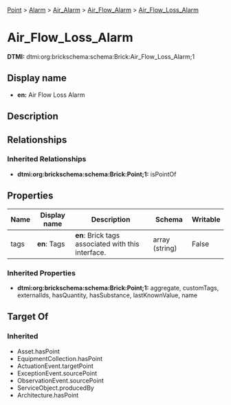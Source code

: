 [Point](../../../Point.md) > [Alarm](../../Alarm.md) > [Air_Alarm](../Air_Alarm.md) > [Air_Flow_Alarm](Air_Flow_Alarm.md) > [Air_Flow_Loss_Alarm](.)
# Air_Flow_Loss_Alarm
**DTMI:** dtmi:org:brickschema:schema:Brick:Air_Flow_Loss_Alarm;1
## Display name
- **en:** Air Flow Loss Alarm
## Description
## Relationships
### Inherited Relationships
* **dtmi:org:brickschema:schema:Brick:Point;1:** isPointOf
## Properties
|Name|Display name|Description|Schema|Writable|
|-|-|-|-|-|
|tags|**en**: Tags|**en**: Brick tags associated with this interface.|array (string)|False|
### Inherited Properties
* **dtmi:org:brickschema:schema:Brick:Point;1:** aggregate, customTags, externalIds, hasQuantity, hasSubstance, lastKnownValue, name
## Target Of
### Inherited
* Asset.hasPoint
* EquipmentCollection.hasPoint
* ActuationEvent.targetPoint
* ExceptionEvent.sourcePoint
* ObservationEvent.sourcePoint
* ServiceObject.producedBy
* Architecture.hasPoint
